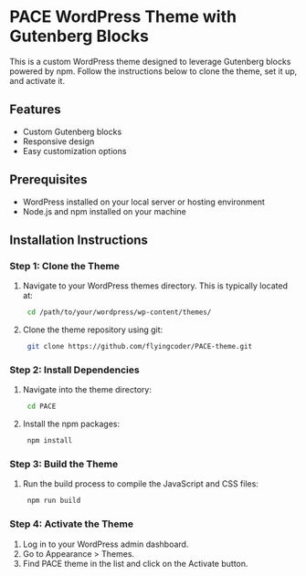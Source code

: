 # PACE WordPress Theme with Gutenberg Blocks

This is a custom WordPress theme designed to leverage Gutenberg blocks powered by npm. Follow the instructions below to clone the theme, set it up, and activate it.

## Features

- Custom Gutenberg blocks
- Responsive design
- Easy customization options

## Prerequisites

- WordPress installed on your local server or hosting environment
- Node.js and npm installed on your machine

## Installation Instructions

### Step 1: Clone the Theme

1. Navigate to your WordPress themes directory. This is typically located at:
   ```bash
    cd /path/to/your/wordpress/wp-content/themes/
   ```
2. Clone the theme repository using git:
   ```bash
    git clone https://github.com/flyingcoder/PACE-theme.git
   ```

### Step 2: Install Dependencies

1. Navigate into the theme directory:
   ```bash
    cd PACE
   ```
2. Install the npm packages:
   ```bash
    npm install
   ```

### Step 3: Build the Theme

1. Run the build process to compile the JavaScript and CSS files:
   ```bash
    npm run build
   ```

### Step 4: Activate the Theme

1. Log in to your WordPress admin dashboard.
2. Go to Appearance > Themes.
3. Find PACE theme in the list and click on the Activate button.
